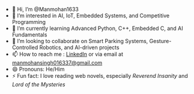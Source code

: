 - 👋 Hi, I’m @Manmohan1633
- 👀 I’m interested in AI, IoT, Embedded Systems, and Competitive Programming
- 🌱 I’m currently learning Advanced Python, C++, Embedded C, and AI Fundamentals
- 💞️ I’m looking to collaborate on Smart Parking Systems, Gesture-Controlled Robotics, and AI-driven projects
- 📫 How to reach me : [LinkedIn](https://www.linkedin.com/in/manmohan-singh-4411692b6/) or via email at manmohansingh016337@gmail.com
- 😄 Pronouns: He/Him
- ⚡ Fun fact: I love reading web novels, especially *Reverend Insanity* and *Lord of the Mysteries*

<!---
Manmohan1633/Manmohan1633 is a ✨ special ✨ repository because its `README.md` (this file) appears on your GitHub profile.
You can click the Preview link to take a look at your changes.
--->
